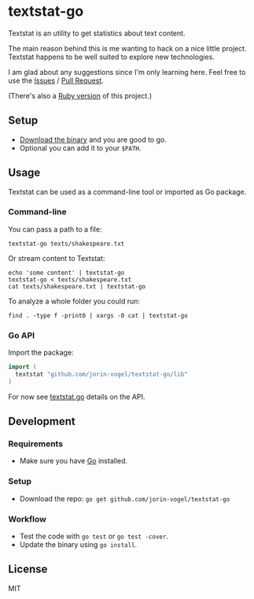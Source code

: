 # textstat-go

Textstat is an utility to get statistics about text content.

The main reason behind this is me wanting to hack on a nice little project. Textstat happens to be well suited to explore new technologies.

I am glad about any suggestions since I'm only learning here.
Feel free to use the [Issues](issues) / [Pull Request](pr).

(There's also a [Ruby version](rb) of this project.)

## Setup

- [Download the binary](bin) and you are good to go.
- Optional you can add it to your `$PATH`.


## Usage

Textstat can be used as a command-line tool or imported as Go package.

### Command-line

You can pass a path to a file:

    textstat-go texts/shakespeare.txt

Or stream content to Textstat:

    echo 'some content' | textstat-go
    textstat-go < texts/shakespeare.txt
    cat texts/shakespeare.txt | textstat-go

To analyze a whole folder you could run:

    find . -type f -print0 | xargs -0 cat | textstat-go


### Go API

Import the package:

```go
import (
  textstat "github.com/jorin-vogel/textstat-go/lib"
)
```

For now see [textstat.go](lib) details on the API.


## Development

### Requirements

- Make sure you have [Go](go) installed.

### Setup

- Download the repo:
`go get github.com/jorin-vogel/textstat-go`

### Workflow

- Test the code with `go test` or `go test -cover`.
- Update the binary using `go install`.


## License

MIT



[rb]: https://github.com/jorin-vogel/textstat-rb
[issues]: https://github.com/jorin-vogel/textstat-rb/issues
[pr]: https://github.com/jorin-vogel/textstat-rb/pulls
[bin]: https://github.com/jorin-vogel/textstat-rb/releases
[lib]: lib/textstat.go
[go]: https://golang.org/
